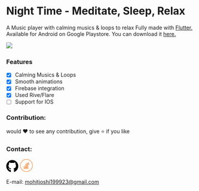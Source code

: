 # Night Time - Meditate, Sleep, Relax

A Music player with calming musics & loops to relax
Fully made with [Flutter.](https://flutter.dev)
<br>
Available for Android on Google Playstore. You can download it [here.](https://play.google.com/store/apps/details?id=com.rawlin.NightTime)


<img src="https://github.com/Mohit-Joshi-dev/Night-Time/blob/main/Gif.gif" width="250">

### Features

* [x] Calming Musics & Loops
* [x] Smooth animations
* [x] Firebase integration
* [x] Used Rive/Flare
* [ ] Support for IOS

### Contribution:

would :heart: to see any contribution, give :star:  if you like

### Contact:


<p>
<a href="https://github.com/Mohit-Joshi-dev"><img src="https://github.com/AmolGangadhare/MyProfileRepo/blob/master/git_hub_logo.png" width="32" height="33" style="max-width:100%;"></a>
<a href="https://stackoverflow.com/users/13891045/mohit-joshi" rel="nofollow"><img src="https://github.com/AmolGangadhare/MyProfileRepo/blob/master/stack_o_logo.svg" width="36" height="36" style="max-width:100%;"></a>
</p>

E-mail: mohitjoshi199923@gmail.com
